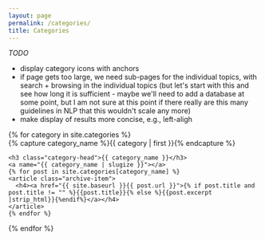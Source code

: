 ```yaml
---
layout: page
permalink: /categories/
title: Categories
---
```


*TODO*
* display category icons with anchors
* if page gets too large, we need sub-pages for the individual topics, with search + browsing in the individual topics (but let's start with this and see how long it is sufficient - maybe we'll need to add a database at some point, but I am not sure at this point if there really are this many guidelines in NLP that this wouldn't scale any more)
* make display of results more concise, e.g., left-aligh

<div id="archives">
{% for category in site.categories %}
  <div class="archive-group">
    {% capture category_name %}{{ category | first }}{% endcapture %}
    <div id="#{{ category_name | slugize }}"></div>
    <p></p>
    
    <h3 class="category-head">{{ category_name }}</h3>
    <a name="{{ category_name | slugize }}"></a>
    {% for post in site.categories[category_name] %}
    <article class="archive-item">
      <h4><a href="{{ site.baseurl }}{{ post.url }}">{% if post.title and post.title != "" %}{{post.title}}{% else %}{{post.excerpt |strip_html}}{%endif%}</a></h4>
    </article>
    {% endfor %}
  </div>
{% endfor %}
</div>
